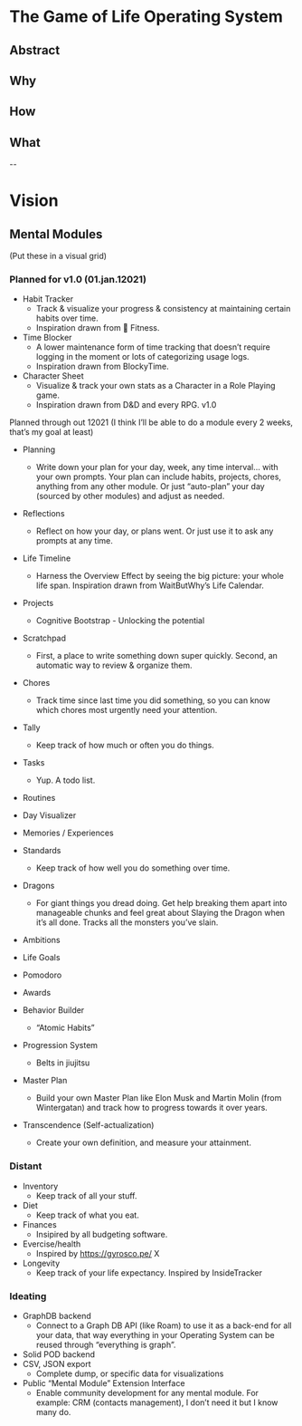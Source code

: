 # The Game of Life Operating System

## Abstract

## Why

## How

## What

--

# Vision

## Mental Modules

(Put these in a visual grid)

### Planned for v1.0 (01.jan.12021)

- Habit Tracker
  - Track & visualize your progress & consistency at maintaining certain habits over time.
  - Inspiration drawn from  Fitness.
- Time Blocker
  - A lower maintenance form of time tracking that doesn’t require logging in the moment or lots of categorizing usage logs.
  - Inspiration drawn from BlockyTime.
- Character Sheet
  - Visualize & track your own stats as a Character in a Role Playing game.
  - Inspiration drawn from D&D and every RPG. v1.0

Planned through out 12021
(I think I’ll be able to do a module every 2 weeks, that’s my goal at least)

- Planning
  - Write down your plan for your day, week, any time interval… with your own prompts. Your plan can include habits, projects, chores, anything from any other module. Or just “auto-plan” your day (sourced by other modules) and adjust as needed.
- Reflections
  - Reflect on how your day, or plans went. Or just use it to ask any prompts at any time.
- Life Timeline
  - Harness the Overview Effect by seeing the big picture: your whole life span. Inspiration drawn from WaitButWhy’s Life Calendar.
- Projects
  - Cognitive Bootstrap - Unlocking the potential
- Scratchpad

  - First, a place to write something down super quickly. Second, an automatic way to review & organize them.

- Chores
  - Track time since last time you did something, so you can know which chores most urgently need your attention.
- Tally
  - Keep track of how much or often you do things.
- Tasks

  - Yup. A todo list.

- Routines
- Day Visualizer
- Memories / Experiences

* Standards
  - Keep track of how well you do something over time.
* Dragons

  - For giant things you dread doing. Get help breaking them apart into manageable chunks and feel great about Slaying the Dragon when it’s all done. Tracks all the monsters you’ve slain.

* Ambitions
* Life Goals

* Pomodoro
* Awards
* Behavior Builder
  - “Atomic Habits”
* Progression System
  - Belts in jiujitsu
* Master Plan
  - Build your own Master Plan like Elon Musk and Martin Molin (from Wintergatan) and track how to progress towards it over years.
* Transcendence (Self-actualization)
  - Create your own definition, and measure your attainment.

### Distant

- Inventory
  - Keep track of all your stuff.
- Diet
  - Keep track of what you eat.
- Finances
  - Insipired by all budgeting software.
- Evercise/health
  - Inspired by https://gyrosco.pe/ X
- Longevity
  - Keep track of your life expectancy. Inspired by InsideTracker

### Ideating

- GraphDB backend
  - Connect to a Graph DB API (like Roam) to use it as a back-end for all your data, that way everything in your Operating System can be reused through “everything is graph”.
- Solid POD backend
- CSV, JSON export
  - Complete dump, or specific data for visualizations
- Public “Mental Module” Extension Interface
  - Enable community development for any mental module. For example: CRM (contacts management), I don’t need it but I know many do.
